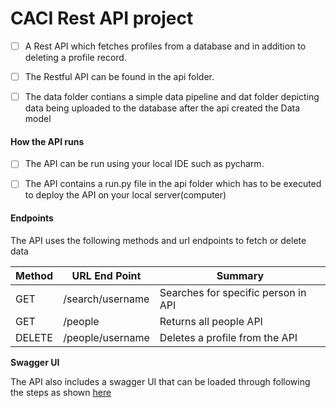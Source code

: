 # **CACI Rest API project**

- [ ] A Rest API which fetches profiles from a database and in addition to deleting a profile record.
- [ ] The Restful API can be found in the api folder.
- [ ] The data folder contians a simple data pipeline and dat folder depicting data being uploaded to the database after the api created the Data model


#### **How the API runs**

- [ ] The API can be run using your local IDE such as pycharm. 
- [ ] The API contains a run.py file in the api folder which has to be executed to deploy the API on your local server(computer)



#### **Endpoints**

The API uses the following methods and url endpoints to fetch or delete data

| Method   | URL End Point    | Summary							   |
|----------|------------------|------------------------------------|
|  	GET	   |  /search/username| Searches for specific person in API|
|  	GET	   |  /people		  | Returns all people  API			   |
|  	DELETE |  /people/username| Deletes a profile from the API	   |



**Swagger UI**

The API also includes a swagger UI that can be loaded through following the steps as shown [here](https://swagger.io/docs/swagger-inspector/how-to-use-swagger-inspector/)
